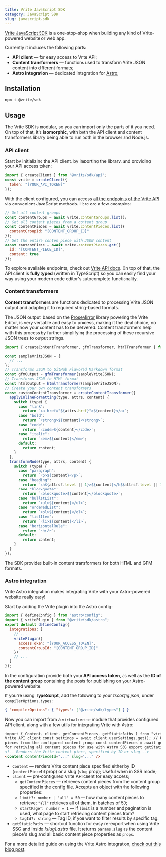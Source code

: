 ```yaml
---
title: Vrite JavaScript SDK
category: JavaScript SDK
slug: javascript-sdk
---
```


[Vrite JavaScript SDK](https://github.com/vriteio/vrite/tree/main/packages/sdk/javascript) is a one-stop-shop when building any kind of Vrite-powered website or web app.

Currently it includes the following parts:

- **API client** — for easy access to Vrite API;
- **Content transformers** — functions used to transform Vrite JSON content into different formats;
- **Astro integration** — dedicated integration for [Astro](<%5Bhttps://astro.build/%5D(https://astro.build/)>);

## Installation

```shell
npm i @vrite/sdk

```

## Usage

The Vrite SDK is modular, so you can import only the parts of it you need. On top of that, it's **isomorphic**, with both the API client and content transformers library being able to run both in the browser and Node.js.

### API client

Start by initializing the API client, by importing the library, and providing your API access token:

```javascript
import { createClient } from "@vrite/sdk/api";
const vrite = createClient({
  token: "[YOUR_API_TOKEN]"
});
```

With the client configured, you can access [all the endpoints of the Vrite API](https://generator.swagger.io/?url=https://api.vrite.io/swagger.json) via convenient JavaScript methods. Here are a few examples:

```javascript
// Get all content groups
const contentGroups = await vrite.contentGroups.list();
// Get all content pieces from a content group
const contentPieces = await vrite.contentPieces.list({
  contentGroupId: "[CONTENT_GROUP_ID]"
});
// Get the entire conten piece with JSON content
const contentPiece = await vrite.contentPieces.get({
  id: "[CONTENT_PIECE_ID]",
  content: true
});
```

To explore available endpoints, check out [Vrite API docs](https://generator.swagger.io/?url=https://api.vrite.io/swagger.json). On top of that, the API client is **fully typed** (written in TypeScript) so you can easily find your way using your modern code editor's autocomplete functionality.

### Content transformers

**Content transformers** are functions dedicated to processing Vrite JSON output and adapting it to required string-based formats.

The JSON output, based on the [ProseMirror](https://prosemirror.net/) library powering the Vrite Editor, is very versatile and easy to process, making it the ideal choice, no matter how your content has to be delivered. Content transformers help with this process by further simplifying the processing of these recursive JSON trees to output strings.

```javascript
import { createContentTransformer, gfmTransformer, htmlTransformer } from "@vrite/sdk/transformers";

const sampleVriteJSON = {
  // ...
};
// Transforms JSON to GitHub Flavored Markdown format
const gfmOutput = gfmTransformer(sampleVriteJSON);
// Transforms JSON to HTML format
const htmlOutput = htmlTransformer(sampleVriteJSON);
// Create your own content transformers
const customContentTransformer = createContentTransformer({
  applyInlineFormatting(type, attrs, content) {
    switch (type) {
      case "link":
        return `<a href="${attrs.href}">${content}</a>`;
      case "bold":
        return `<strong>${content}</strong>`;
      case "code":
        return `<code>${content}</code>`;
      case "italic":
        return `<em>${content}</em>`;
      default:
        return content;
    }
  },
  transformNode(type, attrs, content) {
    switch (type) {
      case "paragraph":
        return `<p>${content}</p>`;
      case "heading":
        return `<h${attrs?.level || 1}>${content}</h${attrs?.level || 1}>`;
      case "blockquote":
        return `<blockquote>${content}</blockquote>`;
      case "bulletList":
        return `<ul>${content}</ul>`;
      case "orderedList":
        return `<ol>${content}</ol>`;
      case "listItem":
        return `<li>${content}</li>`;
      case "horizontalRule":
        return `<hr/>`;
      default:
        return content;
    }
  }
});
```

The SDK provides built-in content transformers for both HTML and GFM formats.

### Astro integration

Vrite Astro integration makes integrating Vrite with your Astro-powered website really easy!

Start by adding the Vrite plugin into the Astro config:

```javascript
import { defineConfig } from "astro/config";
import { vritePlugin } from "@vrite/sdk/astro";
export default defineConfig({
  integrations: [
    // ...
    vritePlugin({
      accessToken: "[YOUR_ACCESS_TOKEN]",
      contentGroupId: "[CONTENT_GROUP_ID]"
    })
    // ...
  ]
});
```

In the configuration provide both your **API access token**, as well as the **ID of the content group** containing the posts for publishing on your Astro-powered website.

If you're using **TypeScript**, add the following to your _tsconfig.json_, under `compilerOptions.types`:

```json
{ "compilerOptions": { "types": ["@vrite/sdk/types"] } }
```

Now you can import from a `virtual:vrite` module that provides configured API client, along with a few utils for integrating Vrite with Astro:

```html
import { Content, client, getContentPieces, getStaticPaths } from "virtual:vrite"; // Pre-configured
Vrite API client const settings = await client.userSettings.get(); // Utility to retrieve content
pieces from the configured content group const contentPieces = await getContentPieces(); // Shortcut
for retriving all content pieces for use with Astro SSG export getStaticPaths;
<!-- Renders the Vrite content piece, specified by ID or slug -->
<content contentPieceId="..." slug="..." />
```

- `Content` — renders Vrite content piece specified either by ID (`contentPieceId` prop) or a slug (`slug` prop); Useful when in SSR mode;
- `client` — pre-configured Vrite API client for easy access;
  - `getContentPieces` — retrieves content pieces from the content group specified in the config file. Accepts an object with the following properties:
  - `limit?: number | "all" = 50` — how many content pieces to retrieve; `"all"` retrieves all of them, in batches of 50;
  - `startPage?: number = 1` — if `limit` is a number and pagination is used, what page to start retrieving content pieces from?
  - `tagId?: string` — Tag ID, if you want to filter results by specific tag.
- `getStaticPaths` — shortcut function for easy re-export when using Vrite SSG and inside _[slug].astro_ file. It returns `params.slug` as the content piece's slug and all basic content piece properties as `props`.

For a more detailed guide on using the Vrite Astro integration, [check out this blog post](https://vrite.io/blog/start-programming-blog-in-minutes-with-astro-and-vrite/).
